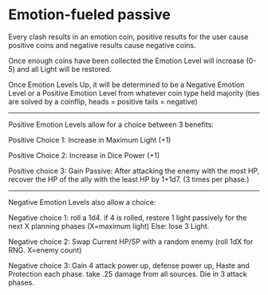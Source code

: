 # Emotion-fueled passive

Every clash results in an emotion coin, positive results for the user cause positive coins and negative results cause negative coins.

Once enough coins have been collected the Emotion Level will increase (0-5) and all Light will be restored.

Once Emotion Levels Up, it will be determined to be a Negative Emotion Level or a Positive Emotion Level from whatever coin type held majority (ties are solved by a coinflip, heads = positive tails = negative)

---

Positive Emotion Levels allow for a choice between 3 benefits: 

Positive Choice 1: Increase in Maximum Light (+1)

Positive Choice 2: Increase in Dice Power (+1)

Positive choice 3: Gain Passive: After attacking the enemy with the most HP, recover the HP of the ally with the least HP by 1+1d7. (3 times per phase.)

---

Negative Emotion Levels also allow a choice:

Negative choice 1: roll a 1d4. if 4 is rolled, restore 1 light passively for the next X planning phases (X=maximum light) Else: lose 3 Light.

Negative choice 2: Swap Current HP/SP with a random enemy (roll 1dX for RNG. X=enemy count)

Negative choice 3: Gain 4 attack power up, defense power up, Haste and Protection each phase. take .25 damage from all sources. Die in 3 attack phases.
